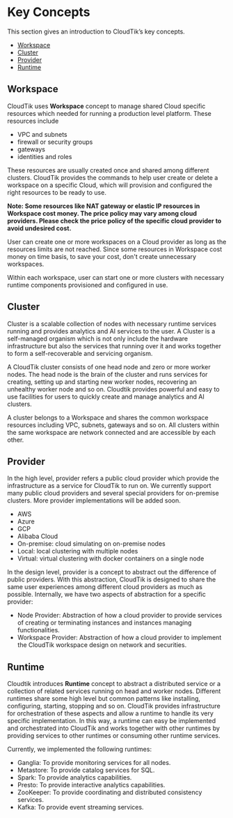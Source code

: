 # Key Concepts

This section gives an introduction to CloudTik’s key concepts.

- [Workspace](#workspace)
- [Cluster](#cluster)
- [Provider](#provider)
- [Runtime](#runtime)

## Workspace

CloudTik uses **Workspace** concept to manage shared Cloud specific resources which needed for running a production level
platform. These resources include
- VPC and subnets
- firewall or security groups
- gateways
- identities and roles

These resources are usually created once and shared among different clusters. CloudTik provides the commands to help user
create or delete a workspace on a specific Cloud, which will provision and configured the right resources to be ready to use.

**Note: Some resources like NAT gateway or elastic IP resources in Workspace cost money.
The price policy may vary among cloud providers.
Please check the price policy of the specific cloud provider to avoid undesired cost.**

User can create one or more workspaces on a Cloud provider as long as the resources limits are not reached.
Since some resources in Workspace cost money on time basis,
to save your cost, don't create unnecessary workspaces.

Within each workspace, user can start one or more clusters with necessary runtime components provisioned and configured in use.


## Cluster

Cluster is a scalable collection of nodes with necessary runtime services running and provides analytics and AI services
to the user. A Cluster is a self-managed organism which is not only include the hardware infrastructure but also the services
that running over it and works together to form a self-recoverable and servicing organism.

A CloudTik cluster consists of one head node and zero or more worker nodes. The head node is the brain of the cluster
and runs services for creating, setting up and starting new worker nodes, recovering an unhealthy worker node and so on.
Cloudtik provides powerful and easy to use facilities for users to quickly create and manage analytics and AI clusters.

A cluster belongs to a Workspace and shares the common workspace resources including VPC, subnets, gateways and so on.
All clusters within the same workspace are network connected and are accessible by each other.

## Provider

In the high level, provider refers a public cloud provider which provide the infrastructure as a service
for CloudTik to run on. We currently support many public cloud providers and several special providers for on-premise clusters.
More provider implementations will be added soon.
- AWS
- Azure
- GCP
- Alibaba Cloud
- On-premise: cloud simulating on on-premise nodes
- Local: local clustering with multiple nodes
- Virtual: virtual clustering with docker containers on a single node


In the design level, provider is a concept to abstract out the difference of public providers. With this abstraction, CloudTik is designed to share
the same user experiences among different cloud providers as much as possible. Internally, we have two aspects of abstraction
for a specific provider:
- Node Provider: Abstraction of how a cloud provider to provide services of creating or terminating instances and instances managing functionalities.
- Workspace Provider: Abstraction of how a cloud provider to implement the CloudTik workspace design on network and securities.

## Runtime

Cloudtik introduces **Runtime** concept to abstract a distributed service or a collection of related services running
on head and worker nodes. Different runtimes share some high level but common patterns like installing, configuring,
starting, stopping and so on. CloudTik provides infrastructure for orchestration of these aspects and allow a runtime
to handle its very specific implementation. In this way, a runtime can easy be implemented and orchestrated into
CloudTik and works together with other runtimes by providing services to other runtimes or consuming other runtime services.

Currently, we implemented the following runtimes:
- Ganglia: To provide monitoring services for all nodes.
- Metastore: To provide catalog services for SQL.
- Spark: To provide analytics capabilities.
- Presto: To provide interactive analytics capabilities.
- ZooKeeper: To provide coordinating and distributed consistency services.
- Kafka: To provide event streaming services.
